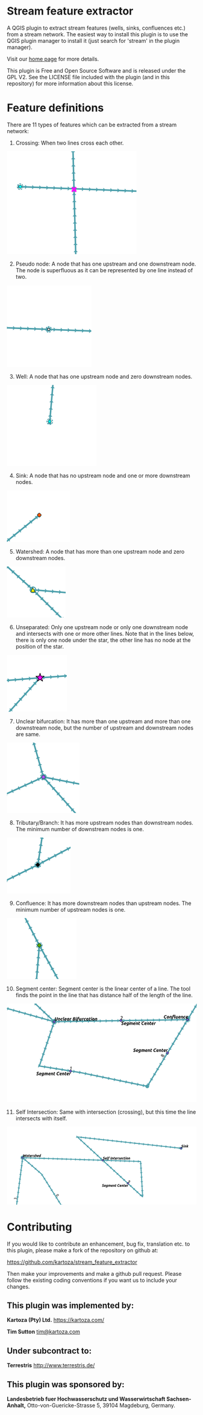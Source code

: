 # Stream feature extractor

A QGIS plugin to extract stream features (wells, sinks, confluences etc.)
from a stream network. The easiest way to install this plugin is to use
the QGIS plugin manager to install it (just search for 'stream' in the
plugin manager).


Visit our [home page](https://github.com/kartoza/stream_feature_extractor) for more details.

This plugin is Free and Open Source Software and is released under the GPL V2.
See the LICENSE file included with the plugin (and in this repository) for
more information about this license.

# Feature definitions
There are 11 types of features which can be extracted from a stream network:

1. Crossing: When two lines cross each other.

![crossing](https://github.com/kartoza/stream_feature_extractor/blob/develop/help/source/static/crossing.png)

2. Pseudo node: A node that has one upstream and one downstream node. The node is superfluous as it can be represented by one line instead of two.

![pseudo_node](https://github.com/kartoza/stream_feature_extractor/blob/develop/help/source/static/pseudo_node.png)

3. Well: A node that has one upstream node and zero downstream nodes.

![well](https://github.com/kartoza/stream_feature_extractor/blob/develop/help/source/static/well.png)

4. Sink: A node that has no upstream node and one or more downstream nodes.

![sink](https://github.com/kartoza/stream_feature_extractor/blob/develop/help/source/static/sink.png)

5. Watershed: A node that has more than one upstream node and zero downstream nodes.

![watershed](https://github.com/kartoza/stream_feature_extractor/blob/develop/help/source/static/watershed.png)

6. Unseparated: Only one upstream node or only one downstream node and intersects with one or more other lines. Note that in the lines below, there is only one node under the star, the other line has no node at the position of the star.

![unseparated](https://github.com/kartoza/stream_feature_extractor/blob/develop/help/source/static/unseparated.png)

7. Unclear bifurcation: It has more than one upstream and more than one downstream node, but the number of upstream and downstream nodes are same.

![unclear_bifurcation](https://github.com/kartoza/stream_feature_extractor/blob/develop/help/source/static/unclear_bifurcation.png)

8. Tributary/Branch: It has more upstream nodes than downstream nodes. The minimum number of downstream nodes is one.

![branch](https://github.com/kartoza/stream_feature_extractor/blob/develop/help/source/static/branch.png)

9. Confluence: It has more downstream nodes than upstream nodes. The minimum number of upstream nodes is one.

![confluence](https://github.com/kartoza/stream_feature_extractor/blob/develop/help/source/static/confluence.png)

10. Segment center: Segment center is the linear center of a line. The tool finds the point in the line that has distance half of the length of the line.

![segment_center](https://github.com/kartoza/stream_feature_extractor/blob/develop/help/source/static/segment_center.png)

11. Self Intersection: Same with intersection (crossing), but this time the line intersects with itself.

![self_intersection](https://github.com/kartoza/stream_feature_extractor/blob/develop/help/source/static/self_intersection.png)

# Contributing

If you would like to contribute an enhancement, bug fix, translation etc. to
this plugin, please make a fork of the repository on github at:

https://github.com/kartoza/stream_feature_extractor

Then make your improvements and make a github pull request. Please follow
the existing coding conventions if you want us to include your changes.

## This plugin was implemented by:

**Kartoza (Pty) Ltd.**
https://kartoza.com/

**Tim Sutton**
tim@kartoza.com

## Under subcontract to:

**Terrestris**
http://www.terrestris.de/

## This plugin was sponsored by:

**Landesbetrieb fuer Hochwasserschutz und Wasserwirtschaft Sachsen-Anhalt,**
Otto-von-Guericke-Strasse 5,
39104
Magdeburg, Germany.
